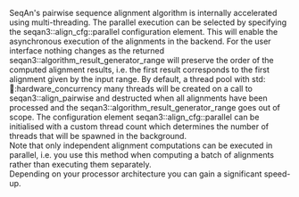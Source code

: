 <!-- SPDX-FileCopyrightText: 2006-2025 Knut Reinert & Freie Universität Berlin
     SPDX-FileCopyrightText: 2016-2025 Knut Reinert & MPI für molekulare Genetik
     SPDX-License-Identifier: CC-BY-4.0
-->

SeqAn's pairwise sequence alignment algorithm is internally accelerated using multi-threading. The parallel execution
can be selected by specifying the seqan3::align_cfg::parallel configuration element. This will enable the asynchronous
execution of the alignments in the backend. For the user interface nothing changes as the returned
seqan3::algorithm_result_generator_range will preserve the order of the computed alignment results, i.e. the first
result corresponds to the first alignment given by the input range. By default, a thread pool with
std::thread::hardware_concurrency many threads will be created on a call to seqan3::align_pairwise and destructed when
all alignments have been processed and the seqan3::algorithm_result_generator_range goes out of scope. The configuration
element seqan3::align_cfg::parallel can be initialised with a custom thread count which determines the number of threads
that will be spawned in the background.<br>
Note that only independent alignment computations can be executed in parallel, i.e. you use this method when computing a
batch of alignments rather than executing them separately. <br>
Depending on your processor architecture you can gain a significant speed-up.
